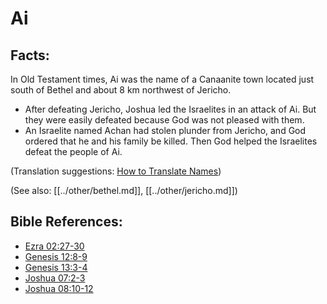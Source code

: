 # Ai #

## Facts: ##

In Old Testament times, Ai was the name of a Canaanite town located just south of Bethel and about 8 km northwest of Jericho.

* After defeating Jericho, Joshua led the Israelites in an attack of Ai. But they were easily defeated because God was not pleased with them.
* An Israelite named Achan had stolen plunder from Jericho, and God ordered that he and his family be killed. Then God helped the Israelites defeat the people of Ai.

(Translation suggestions: [How to Translate Names](en/ta-vol1/translate/man/translate-names))

(See also: [[../other/bethel.md]], [[../other/jericho.md]])

## Bible References: ##

* [Ezra 02:27-30](en/tn/ezr/help/02/27)
* [Genesis 12:8-9](en/tn/gen/help/12/08)
* [Genesis 13:3-4](en/tn/gen/help/13/03)
* [Joshua 07:2-3](en/tn/jos/help/07/02)
* [Joshua 08:10-12](en/tn/jos/help/08/10)